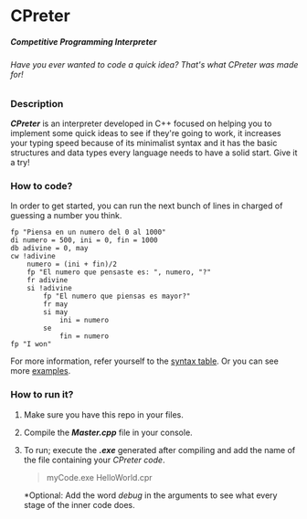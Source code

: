 # CPreter
##### Competitive Programming Interpreter
###### Have you ever wanted to code a quick idea? That's what CPreter was made for!
### Description
***CPreter*** is an interpreter developed in C++ focused on helping you to implement some quick ideas to see if they're going to work, it increases your typing speed because of its minimalist syntax and it has the basic structures and data types every language needs to have a solid start.
Give it a try!

### How to code?
In order to get started, you can run the next bunch of lines in charged of guessing a number you think.

    fp "Piensa en un numero del 0 al 1000"
    di numero = 500, ini = 0, fin = 1000
    db adivine = 0, may
    cw !adivine
        numero = (ini + fin)/2
        fp "El numero que pensaste es: ", numero, "?"
        fr adivine
        si !adivine
            fp "El numero que piensas es mayor?"
            fr may
            si may
                ini = numero
            se 
                fin = numero
    fp "I won"

For more information, refer yourself to the [syntax table](https://github.com/LuisR-jpg/CPreter/blob/main/Syntax%20Table.pdf).
Or you can see more [examples](https://github.com/LuisR-jpg/CPreter/tree/main/Codes).


### How to run it?
1. Make sure you have this repo in your files.
2. Compile the ***Master.cpp*** file in your console.
3. To run; execute the ***.exe*** generated after compiling and add the name of the file containing your *CPreter code*.
    > myCode.exe HelloWorld.cpr

    *Optional: Add the word *debug* in the arguments to see what every stage of the inner code does.

